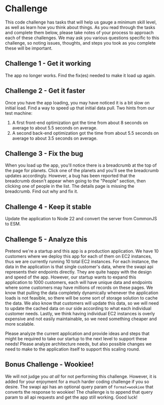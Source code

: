 # Challenge

This code challenge has tasks that will help us gauge a minimum skill level, as well as learn how you think about things. As you read through the tasks and complete them below, please take notes of your process to approach each of these challenges. We may ask you various questions specific to this challenge, so noting issues, thoughts, and steps you took as you complete these will be important.

## Challenge 1 - Get it working

The app no longer works. Find the fix(es) needed to make it load up again.

## Challenge 2 - Get it faster

Once you have the app loading, you may have noticed it is a bit slow on initial load. Find a way to speed up that initial data pull.
Two hints from our test machine:
1. A first front-end optimization got the time from about 8 seconds on average to about 5.5 seconds on average.
2. A second back-end optimization got the time from about 5.5 seconds on average to about 3.5 seconds on average.

## Challenge 3 - Fix the bug

When you load up the app, you'll notice there is a breadcrumb at the top of the page for planets. Click one of the planets and you'll see the breadcrumb updates accordingly. However, a bug has been reported that the breadcrumb doesn't appear when going to the "People" section, then clicking one of people in the list. The details page is missing the breadcrumb. Find out why and fix it.

## Challenge 4 - Keep it stable

Update the application to Node 22 and convert the server from CommonJS to ESM.

## Challenge 5 - Analyze this

Pretend we're a startup and this app is a production application. We have 10 customers where we deploy this app for each of them on EC2 instances, thus we are currently running 10 total EC2 instances. For each instance, the data in the application is that single customer's data, where the swapi api represents their endpoints directly. They are quite happy with the design and speed of the app. However, our startup wants to expand this application to 1000 customers, each will have unique data and endpoints where some customers may have millions of records on these pages. We know that pulling the data completely dynamically whenever the application loads is not feasible, so there will be some sort of storage solution to cache the data. We also know that customers will update this data, so we will need to update the cached data on our side according to what each individual customer needs. Lastly, we think having individual EC2 instances is overly expensive and not easily maintainable, so we need something cheaper and more scalable.

Please analyze the current application and provide ideas and steps that might be required to take our startup to the next level to support these needs! Please analyze architecture needs, but also possible changes we need to make to the application itself to support this scaling round.

## Bonus Challenge - Wookiee!

We will not judge you _at all_ for not performing this challenge. However, it is added for your enjoyment for a much harder coding challenge if you so desire. The swapi api has an optional query param of `format=wookiee` that converts the response to wookiee! The challenge is to append that query param to all api requests and get the app still working. Good luck!